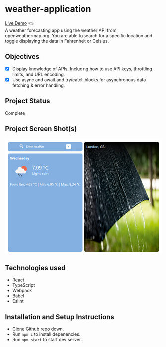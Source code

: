 # weather-application
[Live Demo](https://euanrw.github.io/weather-application/) :point_left:  
A weather forecasting app using the weather API from openweathermap.org. You are able to search for a specific location and toggle displaying the data in Fahrenheit or Celsius.

## Objectives

- [x] Display knowledge of APIs. Including how to use API keys, throttling limits, and URL encoding.
- [x] Use async and await and try/catch blocks for asynchronous data fetching & error handling.

## Project Status

Complete

## Project Screen Shot(s)

![](/project.png)

## Technologies used

- React
- TypeScript
- Webpack
- Babel
- Eslint

## Installation and Setup Instructions

- Clone Github repo down.
- Run `npm i` to install depenencies.
- Run `npm start` to start dev server.